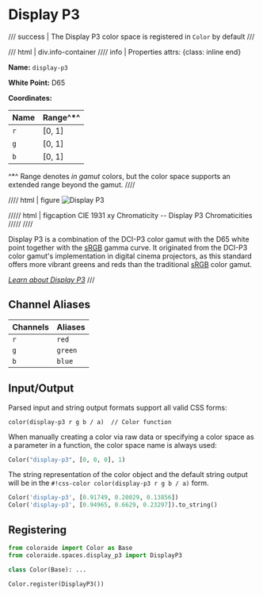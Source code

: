 # Display P3

/// success | The Display P3 color space is registered in `Color` by default
///

/// html | div.info-container
//// info | Properties
    attrs: {class: inline end}

**Name:** `display-p3`

**White Point:** D65

**Coordinates:**

Name | Range^\*^
---- | -----
`r`  | [0, 1]
`g`  | [0, 1]
`b`  | [0, 1]

^\*^ Range denotes _in gamut_ colors, but the color space supports an extended range beyond the gamut.
////

//// html | figure
![Display P3](../images/display-p3.png)

///// html | figcaption
CIE 1931 xy Chromaticity -- Display P3 Chromaticities
/////
////

Display P3 is a combination of the DCI-P3 color gamut with the D65 white point together with the [sRGB](./srgb.md) gamma
curve. It originated from the DCI-P3 color gamut's implementation in digital cinema projectors, as this standard offers
more vibrant greens and reds than the traditional [sRGB](./srgb.md) color gamut.

_[Learn about Display P3](https://www.color.org/chardata/rgb/DisplayP3.xalter)_
///

## Channel Aliases

Channels | Aliases
-------- | -------
`r`      | `red`
`g`      | `green`
`b`      | `blue`

## Input/Output

Parsed input and string output formats support all valid CSS forms:

```css-color
color(display-p3 r g b / a)  // Color function
```

When manually creating a color via raw data or specifying a color space as a parameter in a function, the color
space name is always used:

```py
Color("display-p3", [0, 0, 0], 1)
```

The string representation of the color object and the default string output will be in the
`#!css-color color(display-p3 r g b / a)` form.

```py play
Color('display-p3', [0.91749, 0.20029, 0.13856])
Color('display-p3', [0.94965, 0.6629, 0.23297]).to_string()
```

## Registering

```py
from coloraide import Color as Base
from coloraide.spaces.display_p3 import DisplayP3

class Color(Base): ...

Color.register(DisplayP3())
```

